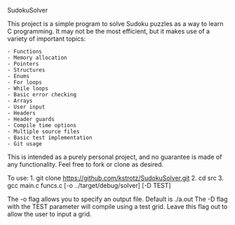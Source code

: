 SudokuSolver

This project is a simple program to solve Sudoku puzzles as a way to learn
C programming.  It may not be the most efficient, but it makes use of a 
variety of important topics:
	
	- Functions
	- Memory allocation
	- Pointers
	- Structures
	- Enums
	- For loops
	- While loops
	- Basic error checking
	- Arrays
	- User input
	- Headers
	- Header guards
	- Compile time options
	- Multiple source files
	- Basic test implementation
	- Git usage
	
This is intended as a purely personal project, and no guarantee is made of 
any functionality.  Feel free to fork or clone as desired.

To use:
	1. git clone https://github.com/kstrotz/SudokuSolver.git
	2. cd src
	3. gcc main.c funcs.c [-o ../target/debug/solver] [-D TEST]

The -o flag allows you to specify an output file. Default is ./a.out
The -D flag with the TEST parameter will compile using a test grid. Leave
this flag out to allow the user to input a grid.

